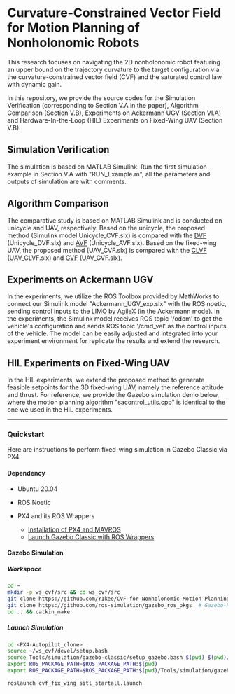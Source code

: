 # Curvature-Constrained Vector Field for Motion Planning of Nonholonomic Robots

This research focuses on navigating the 2D nonholonomic robot featuring an upper bound on the trajectory curvature to the target configuration via the curvature-constrained vector field (CVF) and the saturated control law with dynamic gain.

In this repository, we provide the source codes for the Simulation Verification (corresponding to Section V.A in the paper), Algorithm Comparison (Section V.B), Experiments on Ackermann UGV (Section VI.A) and Hardware-In-the-Loop (HIL) Experiments on Fixed-Wing UAV (Section V.B).

## Simulation Verification

The simulation is based on MATLAB Simulink.
Run the first simulation example in Section V.A with "RUN_Example.m", all the parameters and outputs of simulation are with comments.

## Algorithm Comparison

The comparative study is based on MATLAB Simulink and is conducted on unicycle and UAV, respectively.
Based on the unicycle, the proposed method (Simulink model Unicycle_CVF.slx) is compared with the [DVF](https://doi.org/10.1109/TAC.2024.3406475) (Unicycle_DVF.slx) and [AVF](https://doi.org/10.1109/TAC.2016.2576020) (Unicycle_AVF.slx).
Based on the fixed-wing UAV, the proposed method (UAV_CVF.slx) is compared with the [CLVF](https://doi.org/10.2514/1.G002281) (UAV_CLVF.slx) and [GVF](https://doi.org/10.1109/TRO.2020.3043690) (UAV_GVF.slx).

## Experiments on Ackermann UGV

In the experiments, we utilize the ROS Toolbox provided by MathWorks to connect our Simulink model "Ackermann_UGV_exp.slx" with the ROS noetic, sending control inputs to the [LIMO by AgileX](https://github.com/agilexrobotics/limo-doc/blob/master/Limo%20user%20manual(EN).md) (in the Ackermann mode).
In the experiments, the Simulink model receives ROS topic '/odom' to get the vehicle's configuration and sends ROS topic '/cmd_vel' as the control inputs of the vehicle.
The model can be easily adjusted and integrated into your experiment environment for replicate the results and extend the research.

## HIL Experiments on Fixed-Wing UAV

In the HIL experiments, we extend the proposed method to generate feasible setpoints for the 3D fixed-wing UAV, namely the reference attitude and thrust.
For reference, we provide the Gazebo simulation demo below, where the motion planning algorithm "sacontrol_utils.cpp" is identical to the one we used in the HIL experiments.

---

### Quickstart

Here are instructions to perform fixed-wing simulation in Gazebo Classic via PX4.

#### Dependency

* Ubuntu 20.04
* ROS Noetic
* PX4 and its ROS Wrappers

  * [Installation of PX4 and MAVROS](https://docs.px4.io/main/en/ros/mavros_installation.html)
  * [Launch Gazebo Classic with ROS Wrappers](https://docs.px4.io/main/en/simulation/ros_interface.html#launching-gazebo-classic-with-ros-wrappers)

#### Gazebo Simulation

##### Workspace

```bash
cd ~ 
mkdir -p ws_cvf/src && cd ws_cvf/src
git clone https://github.com/Y1kee/CVF-for-Nonholonomic-Motion-Planning
git clone https://github.com/ros-simulation/gazebo_ros_pkgs  # Gazebo-ROS Toolbox 
cd .. && catkin_make
```

##### Launch Simulation

```bash
cd <PX4-Autopilot_clone>
source ~/ws_cvf/devel/setup.bash
source Tools/simulation/gazebo-classic/setup_gazebo.bash $(pwd) $(pwd)/build/px4_sitl_default
export ROS_PACKAGE_PATH=$ROS_PACKAGE_PATH:$(pwd)
export ROS_PACKAGE_PATH=$ROS_PACKAGE_PATH:$(pwd)/Tools/simulation/gazebo-classic/sitl_gazebo-classic

roslaunch cvf_fix_wing sitl_startall.launch
```

